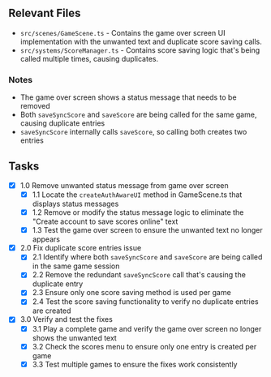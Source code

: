 ## Relevant Files

- `src/scenes/GameScene.ts` - Contains the game over screen UI implementation with the unwanted text and duplicate score saving calls.
- `src/systems/ScoreManager.ts` - Contains score saving logic that's being called multiple times, causing duplicates.

### Notes

- The game over screen shows a status message that needs to be removed
- Both `saveSyncScore` and `saveScore` are being called for the same game, causing duplicate entries
- `saveSyncScore` internally calls `saveScore`, so calling both creates two entries

## Tasks

- [x] 1.0 Remove unwanted status message from game over screen
  - [x] 1.1 Locate the `createAuthAwareUI` method in GameScene.ts that displays status messages
  - [x] 1.2 Remove or modify the status message logic to eliminate the "Create account to save scores online" text
  - [x] 1.3 Test the game over screen to ensure the unwanted text no longer appears
- [x] 2.0 Fix duplicate score entries issue
  - [x] 2.1 Identify where both `saveSyncScore` and `saveScore` are being called in the same game session
  - [x] 2.2 Remove the redundant `saveSyncScore` call that's causing the duplicate entry
  - [x] 2.3 Ensure only one score saving method is used per game
  - [x] 2.4 Test the score saving functionality to verify no duplicate entries are created
- [x] 3.0 Verify and test the fixes
  - [x] 3.1 Play a complete game and verify the game over screen no longer shows the unwanted text
  - [x] 3.2 Check the scores menu to ensure only one entry is created per game
  - [x] 3.3 Test multiple games to ensure the fixes work consistently 